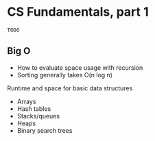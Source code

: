 # CS Fundamentals, part 1

`TODO`

## Big O

* How to evaluate space usage with recursion
* Sorting generally takes O(n log n)

Runtime and space for basic data structures

* Arrays
* Hash tables
* Stacks/queues
* Heaps
* Binary search trees
